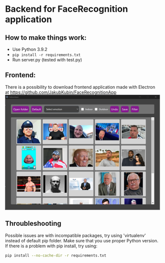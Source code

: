 # Backend for FaceRecognition application
## How to make things work:
- Use Python 3.9.2
- ```pip install -r requirements.txt```
- Run server.py (tested with test.py)

## Frontend:
There is a possibility to download frontend application made with Electron at https://github.com/JakubKubin/FaceRecognitionApp
<img src="https://github.com/JakubKubin/FaceRecognition/blob/main/demo_pic.png">

## Throubleshooting
Possible issues are with incompatible packages, try using 'virtualenv' instead of default pip folder. Make sure that you use proper Python version.
If there is a problem with pip install, try using:
```bash
pip install --no-cache-dir -r requirements.txt
```